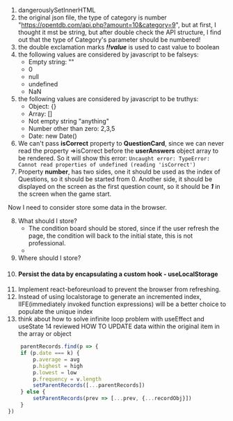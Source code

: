 1. dangerouslySetInnerHTML
2. the original json file, the type of category is number "https://opentdb.com/api.php?amount=10&category=9", but at
   first, I thought it mst be string, but after double check the API structure, I find out that the type of Category's
   parameter should be numbered!
3. the double exclamation marks ***!!value***  is used to cast value to boolean
4. the following values are considered by javascript to be falseys:
    - Empty string: ""
    - 0
    - null
    - undefined
    - NaN
5. the following values are considered by javascript to be truthys:
    - Object: {}
    - Array: []
    - Not empty string "anything"
    - Number other than zero: 2,3,5
    - Date: new Date()
6. We can't pass **isCorrect** property to **QuestionCard**, since we can never read the property =>isCorrect before
   the **userAnswers** object array to be rendered. So it will show this
   error: ```Uncaught error: TypeError: Cannot read properties of undefined (reading 'isCorrect')```
7. Property **number**, has two sides, one it should be used as the index of Questions, so it should be started from 0.
   Another side, it should be displayed on the screen as the first question count, so it should be ***1*** in the screen
   when the game start.

Now I need to consider store some data in the browser.

8. What should I store?
    - The condition board should be stored, since if the user refresh the page, the condition will back to the initial
      state, this is not professional.
    -
9. Where should I store?
10. #### Persist the data by encapsulating a custom hook - **useLocalStorage**
11. Implement react-beforeunload to prevent the browser from refreshing.
12. Instead of using localstorage to generate an incremented index, IIFE(immediately invoked function expressions) will
    be a better choice to populate the unique index
13. think about how to solve infinite loop problem with useEffect and useState 14 reviewed HOW TO UPDATE data within the
    original item in the array or object

```typescript
    parentRecords.find(p => {
	if (p.date === k) {
		p.average = avg
		p.highest = high
		p.lowest = low
		p.frequency = v.length
		setParentRecords([...parentRecords])
	} else {
		setParentRecords(prev => [...prev, {...recordObj}])
	}
})
```


    
